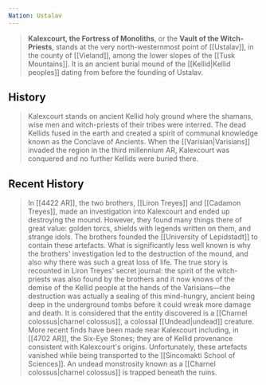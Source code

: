 ```yaml
---
Nation: Ustalav
---
```


> **Kalexcourt, the Fortress of Monoliths**, or the **Vault of the Witch-Priests**, stands at the very north-westernmost point of [[Ustalav]], in the county of [[Vieland]], among the lower slopes of the [[Tusk Mountains]]. It is an ancient burial mound of the [[Kellid|Kellid peoples]] dating from before the founding of Ustalav.


## History

> Kalexcourt stands on ancient Kellid holy ground where the shamans, wise men and witch-priests of their tribes were interred. The dead Kellids fused in the earth and created a spirit of communal knowledge known as the Conclave of Ancients. When the [[Varisian|Varisians]] invaded the region in the third millennium AR, Kalexcourt was conquered and no further Kellids were buried there.


## Recent History

> In [[4422 AR]], the two brothers, [[Liron Treyes]] and [[Cadamon Treyes]], made an investigation into Kalexcourt and ended up destroying the mound. However, they found many things there of great value: golden torcs, shields with legends written on them, and strange idols. The brothers founded the [[University of Lepidstadt]] to contain these artefacts. What is significantly less well known is why the brothers' investigation led to the destruction of the mound, and also why there was such a great loss of life. The true story is recounted in Liron Treyes' secret journal: the spirit of the witch-priests was also found by the brothers and it now knows of the demise of the Kellid people at the hands of the Varisians—the destruction was actually a sealing of this mind-hungry, ancient being deep in the underground tombs before it could wreak more damage and death. It is considered that the entity discovered is a [[Charnel colossus|charnel colossus]], a colossal [[Undead|undead]] creature.
> More recent finds have been made near Kalexcourt including, in [[4702 AR]], the Six-Eye Stones; they are of Kellid provenance consistent with Kalexcourt's origins. Unfortunately, these artefacts vanished while being transported to the [[Sincomakti School of Sciences]].
> An undead monstrosity known as a [[Charnel colossus|charnel colossus]] is trapped beneath the ruins.








